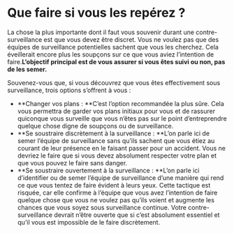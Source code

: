 [Title]: # (Que faire si vous les repérez ?)
[Order]: # (18)

# Que faire si vous les repérez ?

La chose la plus importante dont il faut vous souvenir durant une contre-surveillance est que vous devez être discret. Vous ne voulez pas que des équipes de surveillance potentielles sachent que vous les cherchez. Cela éveillerait encore plus les soupçons sur ce que vous aviez l’intention de faire.**L’objectif principal est de vous assurer si vous êtes suivi ou non, pas de les semer.**

Souvenez-vous que, si vous découvrez que vous êtes effectivement sous surveillance, trois options s’offrent à vous :

* **Changer vos plans : **C’est l’option recommandée la plus sûre. Cela vous permettra de garder vos plans initiaux pour vous et de rassurer quiconque vous surveille que vous n’êtes pas sur le point d’entreprendre quelque chose digne de soupçons ou de surveillance.
* **Se soustraire discrètement à la surveillance : **L’on parle ici de semer l’équipe de surveillance sans qu’ils sachent que vous étiez au courant de leur présence en le faisant passer pour un accident. Vous ne devriez le faire que si vous devez absolument respecter votre plan et que vous pouvez le faire sans danger.
* **Se soustraire ouvertement à la surveillance : **L’on parle ici d’identifier ou de semer l’équipe de surveillance d’une manière qui rend ce que vous tentez de faire évident à leurs yeux. Cette tactique est risquée, car elle confirme à l’équipe que vous avez l’intention de faire quelque chose que vous ne voulez pas qu’ils voient et augmente les chances que vous soyez sous surveillance continue. Votre contre-surveillance devrait n’être ouverte que si c’est absolument essentiel et qu’il vous est impossible de le faire discrètement.